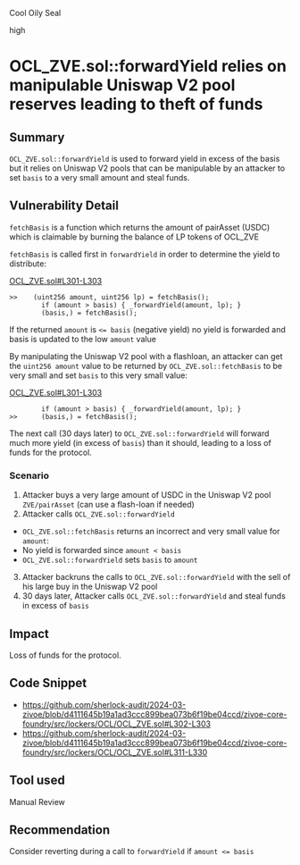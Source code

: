 Cool Oily Seal

high

# OCL_ZVE.sol::forwardYield relies on manipulable Uniswap V2 pool reserves leading to theft of funds

## Summary

`OCL_ZVE.sol::forwardYield` is used to forward yield in excess of the basis but it relies on Uniswap V2 pools that can be manipulable by an attacker to set `basis` to a very small amount and steal funds.

## Vulnerability Detail

`fetchBasis` is a function which returns the amount of pairAsset (USDC) which is claimable by burning the balance of LP tokens of OCL_ZVE

`fetchBasis` is called first in `forwardYield` in order to determine the yield to distribute:

[OCL_ZVE.sol#L301-L303](https://github.com/sherlock-audit/2024-03-zivoe/blob/d4111645b19a1ad3ccc899bea073b6f19be04ccd/zivoe-core-foundry/src/lockers/OCL/OCL_ZVE.sol#L301-L303)
```solidity
>>    (uint256 amount, uint256 lp) = fetchBasis();
        if (amount > basis) { _forwardYield(amount, lp); }
        (basis,) = fetchBasis();
```

If the returned `amount` is `<= basis` (negative yield) no yield is forwarded and basis is updated to the low `amount` value 

By manipulating the Uniswap V2 pool with a flashloan, an attacker can get the `uint256 amount` value to be returned by `OCL_ZVE.sol::fetchBasis` to be very small and set `basis` to this very small value:

[OCL_ZVE.sol#L301-L303](https://github.com/sherlock-audit/2024-03-zivoe/blob/d4111645b19a1ad3ccc899bea073b6f19be04ccd/zivoe-core-foundry/src/lockers/OCL/OCL_ZVE.sol#L301-L303)
```solidity
        if (amount > basis) { _forwardYield(amount, lp); }
>>      (basis,) = fetchBasis();
```

The next call (30 days later) to `OCL_ZVE.sol::forwardYield` will forward much more yield (in excess of `basis`) than it should, leading to a loss of funds for the protocol.

### Scenario

1. Attacker buys a very large amount of USDC in the Uniswap V2 pool `ZVE/pairAsset` (can use a flash-loan if needed)
2. Attacker calls `OCL_ZVE.sol::forwardYield`
  - `OCL_ZVE.sol::fetchBasis` returns an incorrect and very small value for `amount`:
  -  No yield is forwarded since `amount < basis`
  - `OCL_ZVE.sol::forwardYield` sets `basis` to `amount`
3. Attacker backruns the calls to `OCL_ZVE.sol::forwardYield` with the sell of his large buy in the Uniswap V2 pool
4. 30 days later, Attacker calls `OCL_ZVE.sol::forwardYield` and steal funds in excess of `basis`

## Impact

Loss of funds for the protocol.

## Code Snippet

- https://github.com/sherlock-audit/2024-03-zivoe/blob/d4111645b19a1ad3ccc899bea073b6f19be04ccd/zivoe-core-foundry/src/lockers/OCL/OCL_ZVE.sol#L302-L303
- https://github.com/sherlock-audit/2024-03-zivoe/blob/d4111645b19a1ad3ccc899bea073b6f19be04ccd/zivoe-core-foundry/src/lockers/OCL/OCL_ZVE.sol#L311-L330

## Tool used

Manual Review

## Recommendation
Consider reverting during a call to `forwardYield` if `amount <= basis`